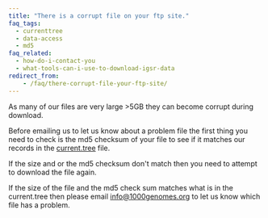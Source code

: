 ```yaml
---
title: "There is a corrupt file on your ftp site."
faq_tags:
  - currenttree
  - data-access
  - md5
faq_related:
  - how-do-i-contact-you
  - what-tools-can-i-use-to-download-igsr-data
redirect_from:
    - /faq/there-corrupt-file-your-ftp-site/
---
```


As many of our files are very large >5GB they can become corrupt during download.

Before emailing us to let us know about a problem file the first thing you need to check is the md5 checksum of your file to see if it matches our records in the [current.tree](/data#DataAccess) file.

If the size and or the md5 checksum don't match then you need to attempt to download the file again.

If the size of the file and the md5 check sum matches what is in the current.tree then please email [info@1000genomes.org](mailto:info@1000genomes.org) to let us know which file has a problem.
